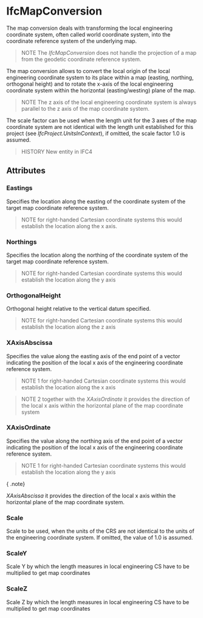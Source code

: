 # IfcMapConversion

The map conversion deals with transforming the local engineering coordinate system, often called world coordinate system, into the coordinate reference system of the underlying map.

> NOTE  The _IfcMapConversion_ does not handle the projection of a map from the geodetic coordinate reference system.

The map conversion allows to convert the local origin of the local engineering coordinate system to its place within a map (easting, northing, orthogonal height) and to rotate the x-axis of the local engineering coordinate system within the horizontal (easting/westing) plane of the map.

> NOTE  The z axis of the local engineering coordinate system is always parallel to the z axis of the map coordinate system.

The scale factor can be used when the length unit for the 3 axes of the map coordinate system are not identical with the length unit established for this project (see _IfcProject.UnitsInContext_), if omitted, the scale factor 1.0 is assumed.

> HISTORY  New entity in IFC4

## Attributes

### Eastings
Specifies the location along the easting of the coordinate system of the target map coordinate reference system.
> NOTE  for right-handed Cartesian coordinate systems this would establish the location along the x axis.

### Northings
Specifies the location along the northing of the coordinate system of the target map coordinate reference system.
> NOTE  for right-handed Cartesian coordinate systems this would establish the location along the y axis

### OrthogonalHeight
Orthogonal height relative to the vertical datum specified.
> NOTE  for right-handed Cartesian coordinate systems this would establish the location along the z axis

### XAxisAbscissa
Specifies the value along the easting axis of the end point of a vector indicating the position of the local x axis of the engineering coordinate reference system.
> NOTE 1 for right-handed Cartesian coordinate systems this would establish the location along the x axis

> NOTE 2 together with the _XAxisOrdinate_ it provides the direction of the local x axis within the horizontal plane of the map coordinate system

### XAxisOrdinate
Specifies the value along the northing axis of the end point of a vector indicating the position of the local x axis of the engineering coordinate reference system.
> NOTE 1 for right-handed Cartesian coordinate systems this would establish the location along the y axis

{ .note}
>

_XAxisAbscissa_ it provides the direction of the local x axis within the horizontal plane of the map coordinate system.

### Scale
Scale to be used, when the units of the CRS are not identical to the units of the engineering coordinate system. If omitted, the value of 1.0 is assumed.

### ScaleY
Scale Y by which the length measures in local engineering CS have to be multiplied to get map coordinates

### ScaleZ
Scale Z by which the length measures in local engineering CS have to be multiplied to get map coordinates
